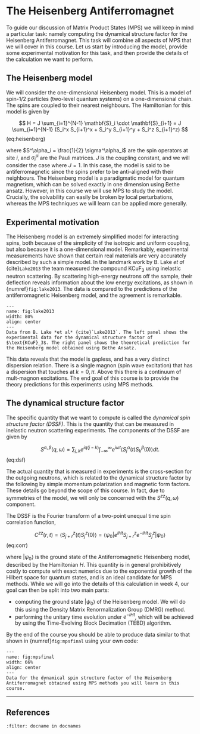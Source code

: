 # The Heisenberg Antiferromagnet

To guide our discussion of Matrix Product States (MPS) we will keep in mind a particular task: namely computing the dynamical structure factor for the Heisenberg Antiferromagnet. This task will combine all aspects of MPS that we will cover in this course. Let us start by introducing the model, provide some experimental motivation for this task, and then provide the details of the calculation we want to perform.

## The Heisenberg model

We will consider the one-dimensional Heisenberg model. This is a model of spin-1/2 particles (two-level quantum systems) on a one-dimensional chain. The spins are coupled to their nearest neighbours. The Hamiltonian for this model is given by

$$
H = J \sum_{i=1}^{N-1} \mathbf{S}_i \cdot \mathbf{S}_{i+1} = J \sum_{i=1}^{N-1} (S_i^x S_{i+1}^x + S_i^y S_{i+1}^y + S_i^z S_{i+1}^z)
$$ (eq:heisenberg)

where $S^\alpha_i = \frac{1}{2} \sigma^\alpha_i$ are the spin operators at site $i$, and $\sigma^\alpha_i$ are the Pauli matrices. $J$ is the coupling constant, and we will consider the case where $J=1$. In this case, the model is said to be antiferromagnetic since the spins prefer to be anti-aligned with their neighbours. The Heisenberg model is a paradigmatic model for quantum magnetism, which can be solved exactly in one dimension using Bethe ansatz. However, in this course we will use MPS to study the model. Crucially, the solvability can easily be broken by local perturbations, whereas the MPS techniques we will learn can be applied more generally.

## Experimental motivation

The Heisenberg model is an extremely simplified model for interacting spins, both because of the simplicity of the isotropic and uniform coupling, but also because it is a one-dimensional model. Remarkably, experimental measurements have shown that certain real materials are very accurately described by such a simple model. In the landmark work by B. Lake *et al* {cite}`Lake2013` the team measured the compound $\text{KCuF}_3$ using inelastic neutron scattering. By scattering high-energy neutrons off the sample, their deflection reveals information about the low energy excitations, as shown in {numref}`fig:lake2013`. The data is compared to the predictions of the antiferromagnetic Heisenberg model, and the agreement is remarkable. 

```{figure} images/AFH_experiment.png
---
name: fig:lake2013
width: 80%
align: center
---
Data from B. Lake *et al* {cite}`Lake2013`. The left panel shows the experimental data for the dynamical structure factor of $\text{KCuF}_3$. The right panel shows the theoretical prediction for the Heisenberg model obtained using Bethe Ansatz.
```

This data reveals that the model is gapless, and has a very distinct dispersion relation. There is a single magnon (spin wave excitation) that has a dispersion that touches at $k=0, \pi$. Above this there is a continuum of mult-magnon excitations. The end goal of this course is to provide the theory predictions for this experiments using MPS methods.

## The dynamical structure factor

The specific quantity that we want to compute is called the *dynamical spin structure factor (DSSF)*. This is the quantity that can be measured in inelastic neutron scattering experiments. The components of the DSSF are given by

$$
S^{\alpha,\beta}(q, \omega) = \sum_{j,k} e^{iq(j-k)} \int_{-\infty}^{\infty} e^{i\omega t} \langle S^\alpha_j(t) S^\beta_k(0) \rangle dt.
$$ (eq:dsf)

The actual quantity that is measured in experiments is the cross-section for the outgoing neutrons, which is related to the dynamical structure factor by the following by simple momentum polarization and magnetic form factors. These details go beyond the scope of this course. In fact, due to symmetries of the model, we will only be concerned with the $S^{zz}(q, \omega)$ component.

The DSSF is the Fourier transform of a two-point unequal time spin correlation function,

$$
C^{zz}(r, t) = \langle S^z_{j+r}(t) S^z_{j}(0) \rangle = \langle \psi_0 | e^{iHt} S^z_{j+r} e^{-iHt} S^z_{j} | \psi_0 \rangle
$$ (eq:corr)

where $|\psi_0\rangle$ is the ground state of the Antiferromagnetic Heisenberg model, described by the Hamiltonian $H$. This quantity is in general prohibitively costly to compute with exact numerics due to the exponential growth of the Hilbert space for quantum states, and is an ideal candidate for MPS methods.
While we will go into the details of this calculation in week 4, our goal can then be split into two main parts: 
* computing the ground state $|\psi_0\rangle$ of the Heisenberg model. We will do this using the Density Matrix Renormalization Group (DMRG) method. 
* performing the unitary time evolution under $e^{-iHt}$, which will be achieved by using the Time-Evolving Block Decimation (TEBD) algorithm.


By the end of the course you should be able to produce data similar to that shown in {numref}`fig:mpsfinal` using your own code:

```{figure} images/AFH_MPS_final.png
---
name: fig:mpsfinal
width: 66%
align: center
---
Data for the dynamical spin structure factor of the Heisenberg Antiferromagnet obtained using MPS methods you will learn in this course.
```


---

## References

```{bibliography}
:filter: docname in docnames
```